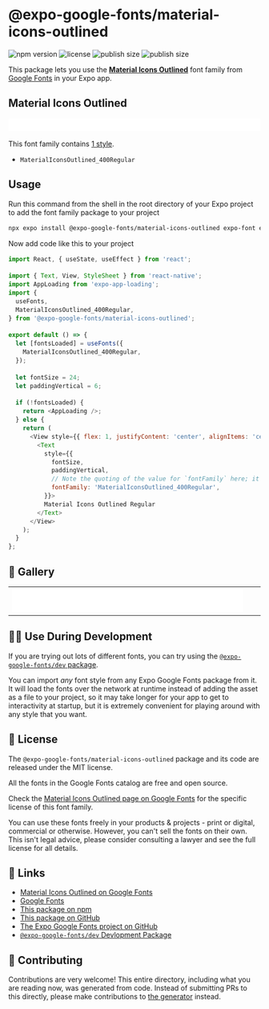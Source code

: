 # @expo-google-fonts/material-icons-outlined

![npm version](https://flat.badgen.net/npm/v/@expo-google-fonts/material-icons-outlined)
![license](https://flat.badgen.net/github/license/expo/google-fonts)
![publish size](https://flat.badgen.net/packagephobia/install/@expo-google-fonts/material-icons-outlined)
![publish size](https://flat.badgen.net/packagephobia/publish/@expo-google-fonts/material-icons-outlined)

This package lets you use the [**Material Icons Outlined**](https://fonts.google.com/specimen/Material+Icons+Outlined) font family from [Google Fonts](https://fonts.google.com/) in your Expo app.

## Material Icons Outlined

![Material Icons Outlined](./font-family.png)

This font family contains [1 style](#-gallery).

- `MaterialIconsOutlined_400Regular`

## Usage

Run this command from the shell in the root directory of your Expo project to add the font family package to your project
```sh
npx expo install @expo-google-fonts/material-icons-outlined expo-font expo-app-loading
```

Now add code like this to your project
```js
import React, { useState, useEffect } from 'react';

import { Text, View, StyleSheet } from 'react-native';
import AppLoading from 'expo-app-loading';
import {
  useFonts,
  MaterialIconsOutlined_400Regular,
} from '@expo-google-fonts/material-icons-outlined';

export default () => {
  let [fontsLoaded] = useFonts({
    MaterialIconsOutlined_400Regular,
  });

  let fontSize = 24;
  let paddingVertical = 6;

  if (!fontsLoaded) {
    return <AppLoading />;
  } else {
    return (
      <View style={{ flex: 1, justifyContent: 'center', alignItems: 'center' }}>
        <Text
          style={{
            fontSize,
            paddingVertical,
            // Note the quoting of the value for `fontFamily` here; it expects a string!
            fontFamily: 'MaterialIconsOutlined_400Regular',
          }}>
          Material Icons Outlined Regular
        </Text>
      </View>
    );
  }
};

```

## 🔡 Gallery


||||
|-|-|-|
|![MaterialIconsOutlined_400Regular](./MaterialIconsOutlined_400Regular.ttf.png)||||


## 👩‍💻 Use During Development

If you are trying out lots of different fonts, you can try using the [`@expo-google-fonts/dev` package](https://github.com/expo/google-fonts/tree/master/font-packages/dev#readme).

You can import *any* font style from any Expo Google Fonts package from it. It will load the fonts
over the network at runtime instead of adding the asset as a file to your project, so it may take longer
for your app to get to interactivity at startup, but it is extremely convenient
for playing around with any style that you want.

## 📖 License

The `@expo-google-fonts/material-icons-outlined` package and its code are released under the MIT license.

All the fonts in the Google Fonts catalog are free and open source.

Check the [Material Icons Outlined page on Google Fonts](https://fonts.google.com/specimen/Material+Icons+Outlined) for the specific license of this font family.

You can use these fonts freely in your products & projects - print or digital, commercial or otherwise. However, you can't sell the fonts on their own. This isn't legal advice, please consider consulting a lawyer and see the full license for all details.

## 🔗 Links

- [Material Icons Outlined on Google Fonts](https://fonts.google.com/specimen/Material+Icons+Outlined)
- [Google Fonts](https://fonts.google.com/)
- [This package on npm](https://www.npmjs.com/package/@expo-google-fonts/material-icons-outlined)
- [This package on GitHub](https://github.com/expo/google-fonts/tree/master/font-packages/material-icons-outlined)
- [The Expo Google Fonts project on GitHub](https://github.com/expo/google-fonts)
- [`@expo-google-fonts/dev` Devlopment Package](https://github.com/expo/google-fonts/tree/master/font-packages/dev)

## 🤝 Contributing

Contributions are very welcome! This entire directory, including what you are reading now, was generated from code. Instead of submitting PRs to this directly, please make contributions to [the generator](https://github.com/expo/google-fonts/tree/master/packages/generator) instead.
